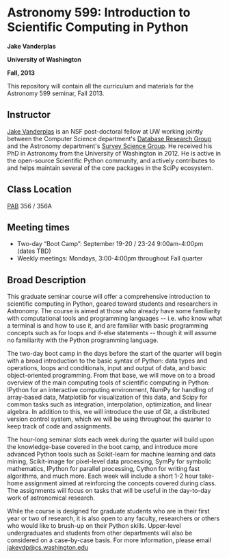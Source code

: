 Astronomy 599: Introduction to Scientific Computing in Python
=============================================================

**Jake Vanderplas**

**University of Washington**

**Fall, 2013**

This repository will contain all the curriculum and materials for the Astronomy 599 seminar, Fall 2013.

Instructor
----------
[Jake Vanderplas](http://www.astro.washington.edu/vanderplas) is an NSF post-doctoral fellow at UW working
jointly between the Computer Science department's [Database Research Group](http://db.cs.washington.edu/) and
the Astronomy department's [Survey Science Group](http://ssg.astro.washington.edu/).  He received his PhD in
Astronomy from the University of Washington in 2012.  He is active in the open-source Scientific Python
community, and actively contributes to and helps maintain several of the core packages in the SciPy ecosystem.

Class Location
---------------
[PAB](http://uw.edu/maps/?pab) 356 / 356A

Meeting times
-------------
- Two-day “Boot Camp”: September 19-20 / 23-24 9:00am-4:00pm (dates TBD)
- Weekly meetings: Mondays, 3:00-4:00pm throughout Fall quarter

Broad Description
-----------------
This graduate seminar course will offer a comprehensive introduction to scientific computing in Python, geared 
toward students and researchers in Astronomy.  The course is aimed at those who already have some familiarity 
with computational tools and programming languages -- i.e. who know what a terminal is and how to use it, and 
are familiar with basic programming concepts such as for loops and if-else statements -- though it will assume 
no familiarity with the Python programming language.

The two-day boot camp in the days before the start of the quarter will begin with a broad introduction to the 
basic syntax of Python: data types and operations, loops and conditionals, input and output of data, and basic 
object-oriented programming.  From that base, we will move on to a broad overview of the main computing tools 
of scientific computing in Python: IPython for an interactive computing environment, NumPy for handling of 
array-based data, Matplotlib for visualization of this data, and Scipy for common tasks such as integration, 
interpolation, optimization, and linear algebra.  In addition to this, we will introduce the use of Git, a 
distributed version control system, which we will be using throughout the quarter to keep track of code and 
assignments.

The hour-long seminar slots each week during the quarter will build upon the knowledge-base covered in the 
boot camp, and introduce more advanced Python tools such as Scikit-learn for machine learning and data mining, 
Scikit-image for pixel-level data processing, SymPy for symbolic mathematics, IPython for parallel processing, 
Cython for writing fast algorithms, and much more.  Each week will include a short 1-2 hour take-home assignment 
aimed at reinforcing the concepts covered during class.  The assignments will focus on tasks that will be useful 
in the day-to-day work of astronomical research.

While the course is designed for graduate students who are in their first year or two of research, it is also
open to any faculty, researchers or others who would like to brush-up on their Python skills.  Upper-level
undergraduates and students from other departments will also be considered on a case-by-case basis.  For
more information, please email jakevdp@cs.washington.edu
